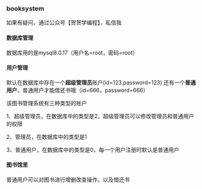 ### booksystem

如果有疑问，通过公众号【贺贺学编程】，私信我

#### 数据库管理
数据库用的是mysql8.0.17（用户名=root，密码=root）

#### 用户管理
默认在数据库中存在一个**超级管理员**账户(id=123,password=123)
还有一个**普通用户**，普通用户才能借还书哦（id=666，password=666）

该图书管理系统有三种类型的账户

1、超级管理员，在数据库中的类型是2，超级管理员可以修改管理员和普通用户的权限

2、管理员，在数据库中的类型是1

3、普通用户，在数据库中的类型是0，每一个用户注册时默认是普通用户

#### 图书馆里
普通用户可以对图书进行增删改查操作，以及借还书